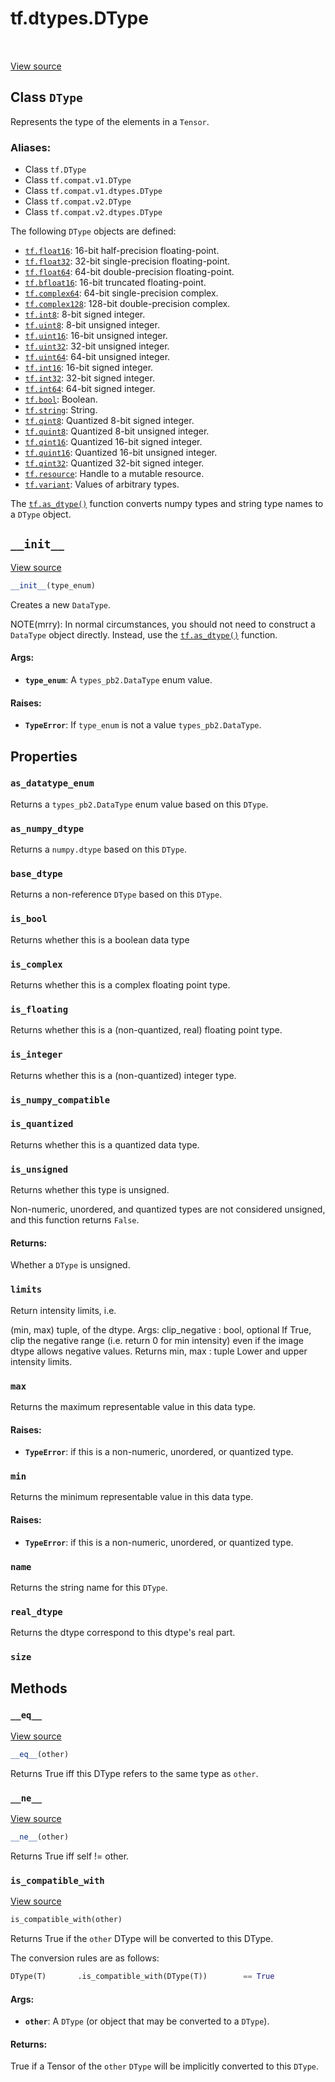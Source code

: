 <div itemscope itemtype="http://developers.google.com/ReferenceObject">
<meta itemprop="name" content="tf.dtypes.DType" />
<meta itemprop="path" content="Stable" />
<meta itemprop="property" content="as_datatype_enum"/>
<meta itemprop="property" content="as_numpy_dtype"/>
<meta itemprop="property" content="base_dtype"/>
<meta itemprop="property" content="is_bool"/>
<meta itemprop="property" content="is_complex"/>
<meta itemprop="property" content="is_floating"/>
<meta itemprop="property" content="is_integer"/>
<meta itemprop="property" content="is_numpy_compatible"/>
<meta itemprop="property" content="is_quantized"/>
<meta itemprop="property" content="is_unsigned"/>
<meta itemprop="property" content="limits"/>
<meta itemprop="property" content="max"/>
<meta itemprop="property" content="min"/>
<meta itemprop="property" content="name"/>
<meta itemprop="property" content="real_dtype"/>
<meta itemprop="property" content="size"/>
<meta itemprop="property" content="__eq__"/>
<meta itemprop="property" content="__init__"/>
<meta itemprop="property" content="__ne__"/>
<meta itemprop="property" content="is_compatible_with"/>
</div>

# tf.dtypes.DType

<!-- Insert buttons -->

<table class="tfo-notebook-buttons tfo-api" align="left">
</table>

<a target="_blank" href="/code/stable/tensorflow/python/framework/dtypes.py">View source</a>



## Class `DType`

<!-- Start diff -->
Represents the type of the elements in a `Tensor`.



### Aliases:

* Class `tf.DType`
* Class `tf.compat.v1.DType`
* Class `tf.compat.v1.dtypes.DType`
* Class `tf.compat.v2.DType`
* Class `tf.compat.v2.dtypes.DType`


<!-- Placeholder for "Used in" -->

The following `DType` objects are defined:

* <a href="../../tf.md#float16"><code>tf.float16</code></a>: 16-bit half-precision floating-point.
* <a href="../../tf.md#float32"><code>tf.float32</code></a>: 32-bit single-precision floating-point.
* <a href="../../tf.md#float64"><code>tf.float64</code></a>: 64-bit double-precision floating-point.
* <a href="../../tf.md#bfloat16"><code>tf.bfloat16</code></a>: 16-bit truncated floating-point.
* <a href="../../tf.md#complex64"><code>tf.complex64</code></a>: 64-bit single-precision complex.
* <a href="../../tf.md#complex128"><code>tf.complex128</code></a>: 128-bit double-precision complex.
* <a href="../../tf.md#int8"><code>tf.int8</code></a>: 8-bit signed integer.
* <a href="../../tf.md#uint8"><code>tf.uint8</code></a>: 8-bit unsigned integer.
* <a href="../../tf.md#uint16"><code>tf.uint16</code></a>: 16-bit unsigned integer.
* <a href="../../tf.md#uint32"><code>tf.uint32</code></a>: 32-bit unsigned integer.
* <a href="../../tf.md#uint64"><code>tf.uint64</code></a>: 64-bit unsigned integer.
* <a href="../../tf.md#int16"><code>tf.int16</code></a>: 16-bit signed integer.
* <a href="../../tf.md#int32"><code>tf.int32</code></a>: 32-bit signed integer.
* <a href="../../tf.md#int64"><code>tf.int64</code></a>: 64-bit signed integer.
* <a href="../../tf.md#bool"><code>tf.bool</code></a>: Boolean.
* <a href="../../tf.md#string"><code>tf.string</code></a>: String.
* <a href="../../tf.md#qint8"><code>tf.qint8</code></a>: Quantized 8-bit signed integer.
* <a href="../../tf.md#quint8"><code>tf.quint8</code></a>: Quantized 8-bit unsigned integer.
* <a href="../../tf.md#qint16"><code>tf.qint16</code></a>: Quantized 16-bit signed integer.
* <a href="../../tf.md#quint16"><code>tf.quint16</code></a>: Quantized 16-bit unsigned integer.
* <a href="../../tf.md#qint32"><code>tf.qint32</code></a>: Quantized 32-bit signed integer.
* <a href="../../tf.md#resource"><code>tf.resource</code></a>: Handle to a mutable resource.
* <a href="../../tf.md#variant"><code>tf.variant</code></a>: Values of arbitrary types.

The <a href="../../tf/dtypes/as_dtype.md"><code>tf.as_dtype()</code></a> function converts numpy types and string type
names to a `DType` object.

<h2 id="__init__"><code>__init__</code></h2>

<a target="_blank" href="/code/stable/tensorflow/python/framework/dtypes.py">View source</a>

``` python
__init__(type_enum)
```

Creates a new `DataType`.

NOTE(mrry): In normal circumstances, you should not need to
construct a `DataType` object directly. Instead, use the
<a href="../../tf/dtypes/as_dtype.md"><code>tf.as_dtype()</code></a> function.

#### Args:


* <b>`type_enum`</b>: A `types_pb2.DataType` enum value.


#### Raises:


* <b>`TypeError`</b>: If `type_enum` is not a value `types_pb2.DataType`.



## Properties

<h3 id="as_datatype_enum"><code>as_datatype_enum</code></h3>

Returns a `types_pb2.DataType` enum value based on this `DType`.


<h3 id="as_numpy_dtype"><code>as_numpy_dtype</code></h3>

Returns a `numpy.dtype` based on this `DType`.


<h3 id="base_dtype"><code>base_dtype</code></h3>

Returns a non-reference `DType` based on this `DType`.


<h3 id="is_bool"><code>is_bool</code></h3>

Returns whether this is a boolean data type


<h3 id="is_complex"><code>is_complex</code></h3>

Returns whether this is a complex floating point type.


<h3 id="is_floating"><code>is_floating</code></h3>

Returns whether this is a (non-quantized, real) floating point type.


<h3 id="is_integer"><code>is_integer</code></h3>

Returns whether this is a (non-quantized) integer type.


<h3 id="is_numpy_compatible"><code>is_numpy_compatible</code></h3>




<h3 id="is_quantized"><code>is_quantized</code></h3>

Returns whether this is a quantized data type.


<h3 id="is_unsigned"><code>is_unsigned</code></h3>

Returns whether this type is unsigned.

Non-numeric, unordered, and quantized types are not considered unsigned, and
this function returns `False`.

#### Returns:

Whether a `DType` is unsigned.


<h3 id="limits"><code>limits</code></h3>

Return intensity limits, i.e.

(min, max) tuple, of the dtype.
Args:
  clip_negative : bool, optional If True, clip the negative range (i.e.
    return 0 for min intensity) even if the image dtype allows negative
    values. Returns
  min, max : tuple Lower and upper intensity limits.

<h3 id="max"><code>max</code></h3>

Returns the maximum representable value in this data type.


#### Raises:


* <b>`TypeError`</b>: if this is a non-numeric, unordered, or quantized type.

<h3 id="min"><code>min</code></h3>

Returns the minimum representable value in this data type.


#### Raises:


* <b>`TypeError`</b>: if this is a non-numeric, unordered, or quantized type.

<h3 id="name"><code>name</code></h3>

Returns the string name for this `DType`.


<h3 id="real_dtype"><code>real_dtype</code></h3>

Returns the dtype correspond to this dtype's real part.


<h3 id="size"><code>size</code></h3>






## Methods

<h3 id="__eq__"><code>__eq__</code></h3>

<a target="_blank" href="/code/stable/tensorflow/python/framework/dtypes.py">View source</a>

``` python
__eq__(other)
```

Returns True iff this DType refers to the same type as `other`.


<h3 id="__ne__"><code>__ne__</code></h3>

<a target="_blank" href="/code/stable/tensorflow/python/framework/dtypes.py">View source</a>

``` python
__ne__(other)
```

Returns True iff self != other.


<h3 id="is_compatible_with"><code>is_compatible_with</code></h3>

<a target="_blank" href="/code/stable/tensorflow/python/framework/dtypes.py">View source</a>

``` python
is_compatible_with(other)
```

Returns True if the `other` DType will be converted to this DType.

The conversion rules are as follows:

```python
DType(T)       .is_compatible_with(DType(T))        == True
```

#### Args:


* <b>`other`</b>: A `DType` (or object that may be converted to a `DType`).


#### Returns:

True if a Tensor of the `other` `DType` will be implicitly converted to
this `DType`.




